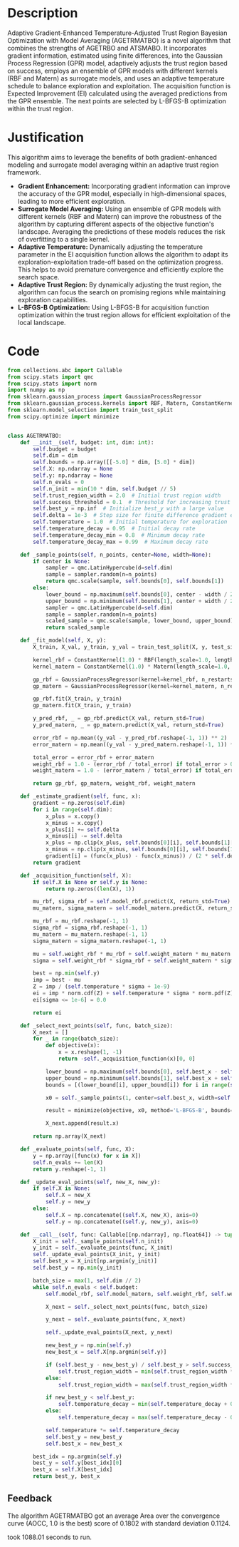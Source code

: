 # Description
Adaptive Gradient-Enhanced Temperature-Adjusted Trust Region Bayesian Optimization with Model Averaging (AGETRMATBO) is a novel algorithm that combines the strengths of AGETRBO and ATSMABO. It incorporates gradient information, estimated using finite differences, into the Gaussian Process Regression (GPR) model, adaptively adjusts the trust region based on success, employs an ensemble of GPR models with different kernels (RBF and Matern) as surrogate models, and uses an adaptive temperature schedule to balance exploration and exploitation. The acquisition function is Expected Improvement (EI) calculated using the averaged predictions from the GPR ensemble. The next points are selected by L-BFGS-B optimization within the trust region.

# Justification
This algorithm aims to leverage the benefits of both gradient-enhanced modeling and surrogate model averaging within an adaptive trust region framework.
- **Gradient Enhancement:** Incorporating gradient information can improve the accuracy of the GPR model, especially in high-dimensional spaces, leading to more efficient exploration.
- **Surrogate Model Averaging:** Using an ensemble of GPR models with different kernels (RBF and Matern) can improve the robustness of the algorithm by capturing different aspects of the objective function's landscape. Averaging the predictions of these models reduces the risk of overfitting to a single kernel.
- **Adaptive Temperature:** Dynamically adjusting the temperature parameter in the EI acquisition function allows the algorithm to adapt its exploration-exploitation trade-off based on the optimization progress. This helps to avoid premature convergence and efficiently explore the search space.
- **Adaptive Trust Region:** By dynamically adjusting the trust region, the algorithm can focus the search on promising regions while maintaining exploration capabilities.
- **L-BFGS-B Optimization:** Using L-BFGS-B for acquisition function optimization within the trust region allows for efficient exploitation of the local landscape.

# Code
```python
from collections.abc import Callable
from scipy.stats import qmc
from scipy.stats import norm
import numpy as np
from sklearn.gaussian_process import GaussianProcessRegressor
from sklearn.gaussian_process.kernels import RBF, Matern, ConstantKernel
from sklearn.model_selection import train_test_split
from scipy.optimize import minimize


class AGETRMATBO:
    def __init__(self, budget: int, dim: int):
        self.budget = budget
        self.dim = dim
        self.bounds = np.array([[-5.0] * dim, [5.0] * dim])
        self.X: np.ndarray = None
        self.y: np.ndarray = None
        self.n_evals = 0
        self.n_init = min(10 * dim, self.budget // 5)
        self.trust_region_width = 2.0  # Initial trust region width
        self.success_threshold = 0.1  # Threshold for increasing trust region
        self.best_y = np.inf  # Initialize best_y with a large value
        self.delta = 1e-3  # Step size for finite difference gradient estimation
        self.temperature = 1.0  # Initial temperature for exploration
        self.temperature_decay = 0.95  # Initial decay rate
        self.temperature_decay_min = 0.8  # Minimum decay rate
        self.temperature_decay_max = 0.99  # Maximum decay rate

    def _sample_points(self, n_points, center=None, width=None):
        if center is None:
            sampler = qmc.LatinHypercube(d=self.dim)
            sample = sampler.random(n=n_points)
            return qmc.scale(sample, self.bounds[0], self.bounds[1])
        else:
            lower_bound = np.maximum(self.bounds[0], center - width / 2)
            upper_bound = np.minimum(self.bounds[1], center + width / 2)
            sampler = qmc.LatinHypercube(d=self.dim)
            sample = sampler.random(n=n_points)
            scaled_sample = qmc.scale(sample, lower_bound, upper_bound)
            return scaled_sample

    def _fit_model(self, X, y):
        X_train, X_val, y_train, y_val = train_test_split(X, y, test_size=0.2, random_state=42)

        kernel_rbf = ConstantKernel(1.0) * RBF(length_scale=1.0, length_scale_bounds=(1e-2, 1e2))
        kernel_matern = ConstantKernel(1.0) * Matern(length_scale=1.0, length_scale_bounds=(1e-2, 1e2), nu=2.5)

        gp_rbf = GaussianProcessRegressor(kernel=kernel_rbf, n_restarts_optimizer=5)
        gp_matern = GaussianProcessRegressor(kernel=kernel_matern, n_restarts_optimizer=5)

        gp_rbf.fit(X_train, y_train)
        gp_matern.fit(X_train, y_train)

        y_pred_rbf, _ = gp_rbf.predict(X_val, return_std=True)
        y_pred_matern, _ = gp_matern.predict(X_val, return_std=True)

        error_rbf = np.mean((y_val - y_pred_rbf.reshape(-1, 1)) ** 2)
        error_matern = np.mean((y_val - y_pred_matern.reshape(-1, 1)) ** 2)

        total_error = error_rbf + error_matern
        weight_rbf = 1.0 - (error_rbf / total_error) if total_error > 0 else 0.5
        weight_matern = 1.0 - (error_matern / total_error) if total_error > 0 else 0.5

        return gp_rbf, gp_matern, weight_rbf, weight_matern

    def _estimate_gradient(self, func, x):
        gradient = np.zeros(self.dim)
        for i in range(self.dim):
            x_plus = x.copy()
            x_minus = x.copy()
            x_plus[i] += self.delta
            x_minus[i] -= self.delta
            x_plus = np.clip(x_plus, self.bounds[0][i], self.bounds[1][i])
            x_minus = np.clip(x_minus, self.bounds[0][i], self.bounds[1][i])
            gradient[i] = (func(x_plus) - func(x_minus)) / (2 * self.delta)
        return gradient

    def _acquisition_function(self, X):
        if self.X is None or self.y is None:
            return np.zeros((len(X), 1))

        mu_rbf, sigma_rbf = self.model_rbf.predict(X, return_std=True)
        mu_matern, sigma_matern = self.model_matern.predict(X, return_std=True)

        mu_rbf = mu_rbf.reshape(-1, 1)
        sigma_rbf = sigma_rbf.reshape(-1, 1)
        mu_matern = mu_matern.reshape(-1, 1)
        sigma_matern = sigma_matern.reshape(-1, 1)

        mu = self.weight_rbf * mu_rbf + self.weight_matern * mu_matern
        sigma = self.weight_rbf * sigma_rbf + self.weight_matern * sigma_matern

        best = np.min(self.y)
        imp = best - mu
        Z = imp / (self.temperature * sigma + 1e-9)
        ei = imp * norm.cdf(Z) + self.temperature * sigma * norm.pdf(Z)
        ei[sigma <= 1e-6] = 0.0

        return ei

    def _select_next_points(self, func, batch_size):
        X_next = []
        for _ in range(batch_size):
            def objective(x):
                x = x.reshape(1, -1)
                return -self._acquisition_function(x)[0, 0]

            lower_bound = np.maximum(self.bounds[0], self.best_x - self.trust_region_width / 2)
            upper_bound = np.minimum(self.bounds[1], self.best_x + self.trust_region_width / 2)
            bounds = [(lower_bound[i], upper_bound[i]) for i in range(self.dim)]

            x0 = self._sample_points(1, center=self.best_x, width=self.trust_region_width).flatten()

            result = minimize(objective, x0, method='L-BFGS-B', bounds=bounds)

            X_next.append(result.x)

        return np.array(X_next)

    def _evaluate_points(self, func, X):
        y = np.array([func(x) for x in X])
        self.n_evals += len(X)
        return y.reshape(-1, 1)

    def _update_eval_points(self, new_X, new_y):
        if self.X is None:
            self.X = new_X
            self.y = new_y
        else:
            self.X = np.concatenate((self.X, new_X), axis=0)
            self.y = np.concatenate((self.y, new_y), axis=0)

    def __call__(self, func: Callable[[np.ndarray], np.float64]) -> tuple[np.float64, np.array]:
        X_init = self._sample_points(self.n_init)
        y_init = self._evaluate_points(func, X_init)
        self._update_eval_points(X_init, y_init)
        self.best_x = X_init[np.argmin(y_init)]
        self.best_y = np.min(y_init)

        batch_size = max(1, self.dim // 2)
        while self.n_evals < self.budget:
            self.model_rbf, self.model_matern, self.weight_rbf, self.weight_matern = self._fit_model(self.X, self.y)

            X_next = self._select_next_points(func, batch_size)

            y_next = self._evaluate_points(func, X_next)

            self._update_eval_points(X_next, y_next)

            new_best_y = np.min(self.y)
            new_best_x = self.X[np.argmin(self.y)]

            if (self.best_y - new_best_y) / self.best_y > self.success_threshold:
                self.trust_region_width = min(self.trust_region_width * 1.1, 10.0)
            else:
                self.trust_region_width = max(self.trust_region_width * 0.9, 0.1)

            if new_best_y < self.best_y:
                self.temperature_decay = min(self.temperature_decay + 0.02, self.temperature_decay_max)
            else:
                self.temperature_decay = max(self.temperature_decay - 0.02, self.temperature_decay_min)

            self.temperature *= self.temperature_decay
            self.best_y = new_best_y
            self.best_x = new_best_x

        best_idx = np.argmin(self.y)
        best_y = self.y[best_idx][0]
        best_x = self.X[best_idx]
        return best_y, best_x
```
## Feedback
 The algorithm AGETRMATBO got an average Area over the convergence curve (AOCC, 1.0 is the best) score of 0.1802 with standard deviation 0.1124.

took 1088.01 seconds to run.